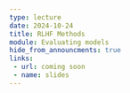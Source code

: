 ```yaml
---
type: lecture
date: 2024-10-24
title: RLHF Methods
module: Evaluating models
hide_from_announcments: true
links: 
 - url: coming soon
 - name: slides
---
```

<!-- **Suggested Readings:** -->
<!-- - [Readings 1](coming_soon) -->
<!-- - [Readings 2](coming_soon) -->

